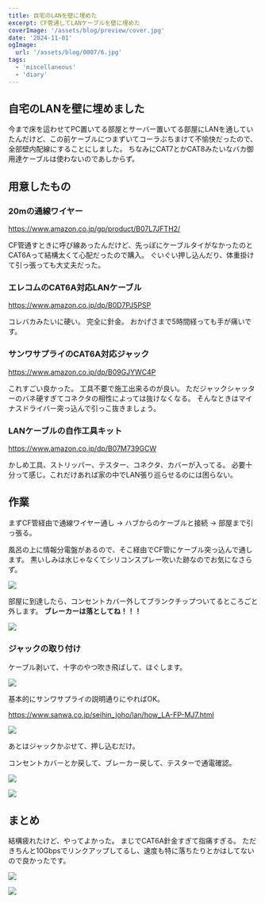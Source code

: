 ```yaml
---
title: 自宅のLANを壁に埋めた
excerpt: CF管通してLANケーブルを壁に埋めた
coverImage: '/assets/blog/preview/cover.jpg'
date: '2024-11-01'
ogImage:
  url: '/assets/blog/0007/6.jpg'
tags:
  - 'miscellaneous'
  - 'diary'
---
```

## 自宅のLANを壁に埋めました
今まで床を這わせてPC置いてる部屋とサーバー置いてる部屋にLANを通していたんだけど、この前ケーブルにつまずいてコーラぶちまけて不愉快だったので、全部壁内配線にすることにしました。
ちなみにCAT7とかCAT8みたいなバカ御用達ケーブルは使わないのであしからず。

## 用意したもの
### 20mの通線ワイヤー

https://www.amazon.co.jp/gp/product/B07L7JFTH2/

CF管通すときに呼び線あったんだけど、先っぽにケーブルタイがなかったのとCAT6Aって結構太くて心配だったので購入。
ぐいぐい押し込んだり、体重掛けて引っ張っても大丈夫だった。

### エレコムのCAT6A対応LANケーブル

https://www.amazon.co.jp/dp/B0D7PJ5PSP

コレバカみたいに硬い。
完全に針金。
おかげさまで5時間経っても手が痛いです。

### サンワサプライのCAT6A対応ジャック

https://www.amazon.co.jp/dp/B09GJYWC4P

これすごい良かった。
工具不要で施工出来るのが良い。
ただジャックシャッターのバネ硬すぎてコネクタの相性によっては抜けなくなる。
そんなときはマイナスドライバー突っ込んで引っこ抜きましょう。

### LANケーブルの自作工具キット

https://www.amazon.co.jp/dp/B07M739GCW

かしめ工具、ストリッパー、テスター、コネクタ、カバーが入ってる。
必要十分って感じ。これだけあれば家の中でLAN張り巡らせるのには困らない。

## 作業
まずCF管経由で通線ワイヤー通し -> ハブからのケーブルと接続 -> 部屋まで引っ張る。

風呂の上に情報分電盤があるので、そこ経由でCF管にケーブル突っ込んで通します。
黒いしみは水じゃなくてシリコンスプレー吹いた跡なのでお気になさらず。

![](/assets/blog/0007/1.jpg)

部屋に到達したら、コンセントカバー外してブランクチップついてるところごと外します。
**ブレーカーは落としてね！！！**

![](/assets/blog/0007/2.jpg)

### ジャックの取り付け
ケーブル剥いて、十字のやつ吹き飛ばして、ほぐします。

![](/assets/blog/0007/3.jpg)

基本的にサンワサプライの説明通りにやればOK。

https://www.sanwa.co.jp/seihin_joho/lan/how_LA-FP-MJ7.html

![](/assets/blog/0007/4.jpg)

あとはジャックかぶせて、押し込むだけ。

コンセントカバーとか戻して、ブレーカー戻して、テスターで通電確認。

![](/assets/blog/0007/5.jpg)

![](/assets/blog/0007/6.jpg)

## まとめ
結構疲れたけど、やってよかった。
まじでCAT6A針金すぎて指痛すぎる。
ただきちんと10Gbpsでリンクアップしてるし、速度も特に落ちたりとかはしてないので良かったです。

![](/assets/blog/0007/7.png)

![](/assets/blog/0007/8.png)